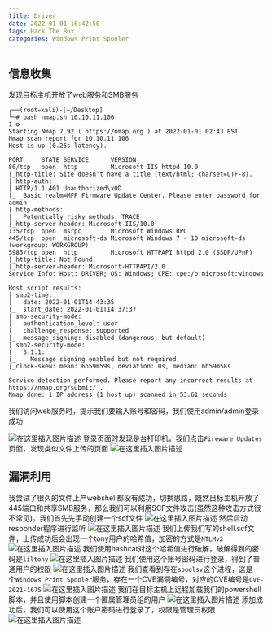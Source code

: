 ```yaml
---
title: Driver
date: 2022-01-01 16:42:50
tags: Hack The Box
categories: Windows Print Spooler
---
```


## 信息收集
发现目标主机开放了web服务和SMB服务

```
┌──(root💀kali)-[~/Desktop]
└─# bash nmap.sh 10.10.11.106                                                                                                                 1 ⚙
Starting Nmap 7.92 ( https://nmap.org ) at 2022-01-01 02:43 EST
Nmap scan report for 10.10.11.106
Host is up (0.25s latency).

PORT     STATE SERVICE      VERSION
80/tcp   open  http         Microsoft IIS httpd 10.0
|_http-title: Site doesn't have a title (text/html; charset=UTF-8).
| http-auth: 
| HTTP/1.1 401 Unauthorized\x0D
|_  Basic realm=MFP Firmware Update Center. Please enter password for admin
| http-methods: 
|_  Potentially risky methods: TRACE
|_http-server-header: Microsoft-IIS/10.0
135/tcp  open  msrpc        Microsoft Windows RPC
445/tcp  open  microsoft-ds Microsoft Windows 7 - 10 microsoft-ds (workgroup: WORKGROUP)
5985/tcp open  http         Microsoft HTTPAPI httpd 2.0 (SSDP/UPnP)
|_http-title: Not Found
|_http-server-header: Microsoft-HTTPAPI/2.0
Service Info: Host: DRIVER; OS: Windows; CPE: cpe:/o:microsoft:windows

Host script results:
| smb2-time: 
|   date: 2022-01-01T14:43:35
|_  start_date: 2022-01-01T14:37:37
| smb-security-mode: 
|   authentication_level: user
|   challenge_response: supported
|_  message_signing: disabled (dangerous, but default)
| smb2-security-mode: 
|   3.1.1: 
|_    Message signing enabled but not required
|_clock-skew: mean: 6h59m59s, deviation: 0s, median: 6h59m58s

Service detection performed. Please report any incorrect results at https://nmap.org/submit/ .
Nmap done: 1 IP address (1 host up) scanned in 53.61 seconds
```
我们访问web服务时，提示我们要输入账号和密码，我们使用admin/admin登录成功

<!--more-->

![在这里插入图片描述](https://img-blog.csdnimg.cn/c4d2b8fafacf4a7e83de610beea75a59.png?x-oss-process=image/watermark,type_d3F5LXplbmhlaQ,shadow_50,text_Q1NETiBA5bmz5Yeh55qE5a2m6ICF,size_20,color_FFFFFF,t_70,g_se,x_16)
登录页面时发现是台打印机，我们点击`Fireware Updates`页面，发现类似文件上传的页面
![在这里插入图片描述](https://img-blog.csdnimg.cn/2e214c05a4a54abcba4a54c4b911d11f.png?x-oss-process=image/watermark,type_d3F5LXplbmhlaQ,shadow_50,text_Q1NETiBA5bmz5Yeh55qE5a2m6ICF,size_20,color_FFFFFF,t_70,g_se,x_16)

## 漏洞利用
<!--more-->

我尝试了很久的文件上产webshell都没有成功，切换思路，既然目标主机开放了445端口和共享SMB服务，那么我们可以利用SCF文件攻击(虽然这种攻击方式很不常见)。我们首先先手动创建一个scf文件
![在这里插入图片描述](https://img-blog.csdnimg.cn/5d503addbbcf4fd683f0a1c02274294e.png)
然后启动responder程序进行监听
![在这里插入图片描述](https://img-blog.csdnimg.cn/c906af81139e4e569a4ca96169bb3d3f.png?x-oss-process=image/watermark,type_d3F5LXplbmhlaQ,shadow_50,text_Q1NETiBA5bmz5Yeh55qE5a2m6ICF,size_20,color_FFFFFF,t_70,g_se,x_16)
我们上传我们写的shell.scf文件，上传成功后会出现一个tony用户的哈希值，加密的方式是`NTLMv2`
![在这里插入图片描述](https://img-blog.csdnimg.cn/4b75787e99934dc8986ba6a5d124e686.png?x-oss-process=image/watermark,type_d3F5LXplbmhlaQ,shadow_50,text_Q1NETiBA5bmz5Yeh55qE5a2m6ICF,size_20,color_FFFFFF,t_70,g_se,x_16)
我们使用hashcat对这个哈希值进行破解，破解得到的密码是`liltony`
![在这里插入图片描述](https://img-blog.csdnimg.cn/b4ae03ebc9e441cb81c41063bde7d8f7.png)
我们使用这个账号密码进行登录，得到了普通用户的权限
![在这里插入图片描述](https://img-blog.csdnimg.cn/ac151987bd374eeb9178da89785bfe70.png?x-oss-process=image/watermark,type_d3F5LXplbmhlaQ,shadow_50,text_Q1NETiBA5bmz5Yeh55qE5a2m6ICF,size_20,color_FFFFFF,t_70,g_se,x_16)
我们查看到存在`spoolsv`这个进程，这是一个`Windows Print Spooler`服务，存在一个CVE漏洞编号，对应的CVE编号是`CVE-2021-1675`
![在这里插入图片描述](https://img-blog.csdnimg.cn/235805f980cf43c68a8fc68310f5bcf3.png?x-oss-process=image/watermark,type_d3F5LXplbmhlaQ,shadow_50,text_Q1NETiBA5bmz5Yeh55qE5a2m6ICF,size_20,color_FFFFFF,t_70,g_se,x_16)
我们在目标主机上远程加载我们的powershell脚本，并且使用脚本创建一个匿属管理员组的用户
![在这里插入图片描述](https://img-blog.csdnimg.cn/1b8333a9b0734baabe95425606940b95.png)
添加成功后，我们可以使用这个账户密码进行登录了，权限是管理员权限
![在这里插入图片描述](https://img-blog.csdnimg.cn/a778b21f88954011b0a534250f909205.png?x-oss-process=image/watermark,type_d3F5LXplbmhlaQ,shadow_50,text_Q1NETiBA5bmz5Yeh55qE5a2m6ICF,size_20,color_FFFFFF,t_70,g_se,x_16)
